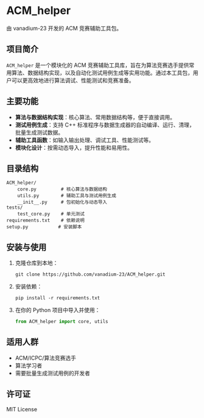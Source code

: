 # ACM_helper

由 vanadium-23 开发的 ACM 竞赛辅助工具包。

## 项目简介

`ACM_helper` 是一个模块化的 ACM 竞赛辅助工具库，旨在为算法竞赛选手提供常用算法、数据结构实现，以及自动化测试用例生成等实用功能。通过本工具包，用户可以更高效地进行算法调试、性能测试和竞赛准备。

## 主要功能

- **算法与数据结构实现**：核心算法、常用数据结构等，便于直接调用。
- **测试用例生成**：支持 C++ 标准程序与数据生成器的自动编译、运行、清理，批量生成测试数据。
- **辅助工具函数**：如输入输出处理、调试工具、性能测试等。
- **模块化设计**：按需动态导入，提升性能和易用性。

## 目录结构

```
ACM_helper/
    core.py         # 核心算法与数据结构
    utils.py        # 辅助工具与测试用例生成
    __init__.py     # 包初始化与动态导入
tests/
    test_core.py    # 单元测试
requirements.txt    # 依赖说明
setup.py           # 安装脚本
```

## 安装与使用

1. 克隆仓库到本地：
   ```
   git clone https://github.com/vanadium-23/ACM_helper.git
   ```
2. 安装依赖：
   ```
   pip install -r requirements.txt
   ```
3. 在你的 Python 项目中导入并使用：
   ```python
   from ACM_helper import core, utils
   ```

## 适用人群

- ACM/ICPC/算法竞赛选手
- 算法学习者
- 需要批量生成测试用例的开发者

## 许可证

MIT License
